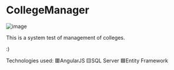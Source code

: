 # CollegeManager 
![image](https://user-images.githubusercontent.com/79454375/155453765-62772e6b-1b6d-4fb3-b1ce-9d536c22995d.png)

This is a system test of management of colleges. 

:)

Technologies used:
🟥AngularJS
🟨SQL Server
🟦Entity Framework
